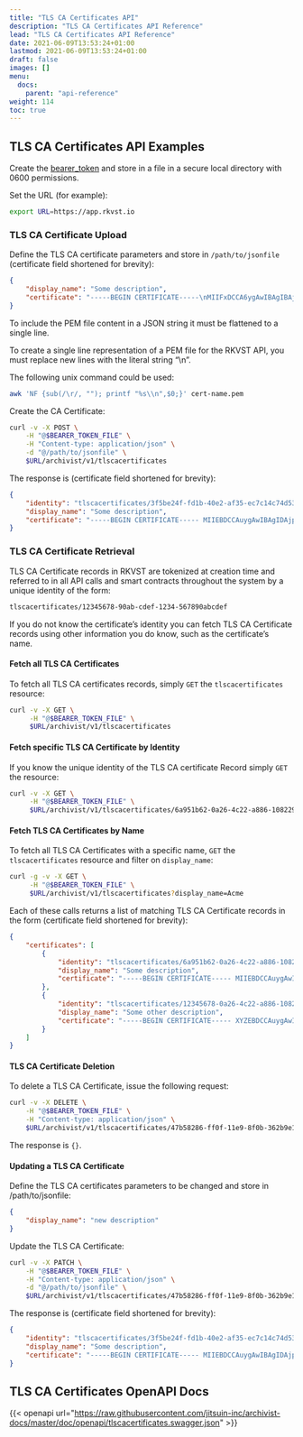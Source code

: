 ```yaml
---
title: "TLS CA Certificates API"
description: "TLS CA Certificates API Reference"
lead: "TLS CA Certificates API Reference"
date: 2021-06-09T13:53:24+01:00
lastmod: 2021-06-09T13:53:24+01:00
draft: false
images: []
menu: 
  docs:
    parent: "api-reference"
weight: 114
toc: true
---
```


## TLS CA Certificates API Examples

Create the [bearer_token](../../setup-and-administration/getting-access-tokens-using-client-secret) and store in a file in a secure local directory with 0600 permissions.

Set the URL (for example):

```bash
export URL=https://app.rkvst.io 
```

### TLS CA Certificate Upload

Define the TLS CA certificate parameters and store in `/path/to/jsonfile` (certificate field shortened for brevity):

```json
{
    "display_name": "Some description",
    "certificate": "-----BEGIN CERTIFICATE-----\nMIIFxDCCA6ygAwIBAgIBAjANBgkqhkiG9w0BAQsFADCBsDELMAkGA1UEBhMCVVMx\nETAPBgNV....1NF/BjDZ4wdexw==\n-----END CERTIFICATE-----\n"
}
```

To include the PEM file content in a JSON string it must be flattened to a single line.

To create a single line representation of a PEM file for the RKVST API, you must replace new lines with the literal string “\n”. 

The following unix command could be used:

```bash
awk 'NF {sub(/\r/, ""); printf "%s\\n",$0;}' cert-name.pem
```

Create the CA Certificate:

```bash
curl -v -X POST \
    -H "@$BEARER_TOKEN_FILE" \
    -H "Content-type: application/json" \
    -d "@/path/to/jsonfile" \
    $URL/archivist/v1/tlscacertificates
```

The response is (certificate field shortened for brevity):

```json
{
    "identity": "tlscacertificates/3f5be24f-fd1b-40e2-af35-ec7c14c74d53",
    "display_name": "Some description",
    "certificate": "-----BEGIN CERTIFICATE----- MIIEBDCCAuygAwIBAgIDAjppMA0GCSqGSIb3DQEBBQUAMEIxCzAJBgNVBAYTAlVT -----END CERTIFICATE-----"
}
```

### TLS CA Certificate Retrieval

TLS CA Certificate records in RKVST are tokenized at creation time and referred to in all API calls and smart contracts throughout the system by a unique identity of the form:

```bash
tlscacertificates/12345678-90ab-cdef-1234-567890abcdef
```

If you do not know the certificate’s identity you can fetch TLS CA Certificate records using other information you do know, such as the certificate’s name.

#### Fetch all TLS CA Certificates

To fetch all TLS CA certificates records, simply `GET` the `tlscacertificates` resource:

```bash
curl -v -X GET \
     -H "@$BEARER_TOKEN_FILE" \
     $URL/archivist/v1/tlscacertificates
```

#### Fetch specific TLS CA Certificate by Identity

If you know the unique identity of the TLS CA certificate Record simply `GET` the resource:

```bash
curl -v -X GET \
     -H "@$BEARER_TOKEN_FILE" \
     $URL/archivist/v1/tlscacertificates/6a951b62-0a26-4c22-a886-1082297b063b
```

#### Fetch TLS CA Certificates by Name

To fetch all TLS CA Certificates with a specific name, `GET` the `tlscacertificates` resource and filter on `display_name`:

```bash
curl -g -v -X GET \
     -H "@$BEARER_TOKEN_FILE" \
     $URL/archivist/v1/tlscacertificates?display_name=Acme
```

Each of these calls returns a list of matching TLS CA Certificate records in the form (certificate field shortened for brevity):

```json
{
    "certificates": [
        {
            "identity": "tlscacertificates/6a951b62-0a26-4c22-a886-1082297b063b",
            "display_name": "Some description",
            "certificate": "-----BEGIN CERTIFICATE----- MIIEBDCCAuygAwIBAgIDAjppMA0GCSqGSIb3DQEBBQUAMEIxCzAJBgNVBAYTAlVT -----END CERTIFICATE----- "
        },
        {
            "identity": "tlscacertificates/12345678-0a26-4c22-a886-1082297b063b",
            "display_name": "Some other description",
            "certificate": "-----BEGIN CERTIFICATE----- XYZEBDCCAuygAwIBAgIDAjppMA0GCSqGSIb3DQEBBQUAMEIxCzAJBgNVBAYTAlVT -----END CERTIFICATE----- "
        }
    ]
}
```

#### TLS CA Certificate Deletion

To delete a TLS CA Certificate, issue the following request:

```bash
curl -v -X DELETE \
    -H "@$BEARER_TOKEN_FILE" \
    -H "Content-type: application/json" \
    $URL/archivist/v1/tlscacertificates/47b58286-ff0f-11e9-8f0b-362b9e155667
```

The response is `{}`.

#### Updating a TLS CA Certificate

Define the TLS CA certificates parameters to be changed and store in /path/to/jsonfile:

```json
{
    "display_name": "new description"
}
```

Update the TLS CA Certificate:

```bash
curl -v -X PATCH \
    -H "@$BEARER_TOKEN_FILE" \
    -H "Content-type: application/json" \
    -d "@/path/to/jsonfile" \
    $URL/archivist/v1/tlscacertificates/47b58286-ff0f-11e9-8f0b-362b9e155667
```

The response is (certificate field shortened for brevity):

```json
{
    "identity": "tlscacertificates/3f5be24f-fd1b-40e2-af35-ec7c14c74d53",
    "display_name": "Some description",
    "certificate": "-----BEGIN CERTIFICATE----- MIIEBDCCAuygAwIBAgIDAjppMA0GCSqGSIb3DQEBBQUAMEIxCzAJBgNVBAYTAlVT -----END CERTIFICATE-----"
}
```

## TLS CA Certificates OpenAPI Docs

{{< openapi url="https://raw.githubusercontent.com/jitsuin-inc/archivist-docs/master/doc/openapi/tlscacertificates.swagger.json" >}}

